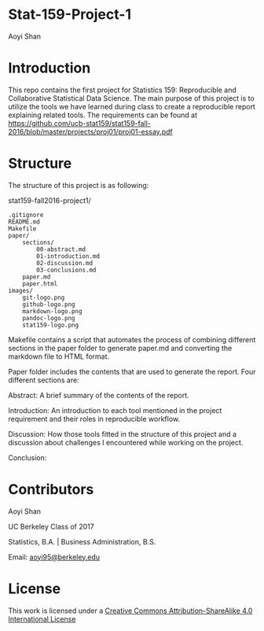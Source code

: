 # Stat-159-Project-1

Aoyi Shan

# Introduction
This repo contains the first project for Statistics 159: Reproducible and Collaborative Statistical Data Science. The main purpose of this project is to utilize the tools we have learned during class to create a reproducible report explaining related tools. The requirements can be found at https://github.com/ucb-stat159/stat159-fall-2016/blob/master/projects/proj01/proj01-essay.pdf 

# Structure
The structure of this project is as following:

stat159-fall2016-project1/

    .gitignore
    README.md
    Makefile
    paper/
        sections/
            00-abstract.md
            01-introduction.md
            02-discussion.md
            03-conclusions.md
        paper.md
        paper.html
    images/
        git-logo.png
        github-logo.png
        markdown-logo.png
        pandoc-logo.png
        stat159-logo.png
        
Makefile contains a script that automates the process of combining different sections in the paper folder to generate paper.md and converting the markdown file to HTML format. 

Paper folder includes the contents that are used to generate the report. Four different sections are:

Abstract: A brief summary of the contents of the report. 

Introduction: An introduction to each tool mentioned in the project requirement and their roles in reproducible workflow.

Discussion: How those tools fitted in the structure of this project and a discussion about challenges I encountered while working on the project.

Conclusion: 

# Contributors
Aoyi Shan

UC Berkeley Class of 2017

Statistics, B.A. | Business Administration, B.S.

Email: aoyi95@berkeley.edu

# License

This work is licensed under a [Creative Commons Attribution-ShareAlike 4.0 International License](http://creativecommons.org/licenses/by-sa/4.0/)